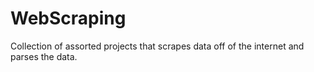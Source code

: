 # WebScraping
Collection of assorted projects that scrapes data off of the internet and parses the data.

